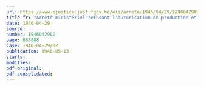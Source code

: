 ```yaml
---
url: https://www.ejustice.just.fgov.be/eli/arrete/1946/04/29/1946042902/justel
title-fr: "Arrêté ministériel refusant l'autorisation de production et de distribution de films cinématographiques à la firme C.B.A. (Compagnie belge d'Actualités), 4, avenue du 11 Novembre, à Bruxelles"
date: 1946-04-29
source:
number: 1946042902
page: 888888
case: 1946-04-29/02
publication: 1946-05-13
starts:
modifies:
pdf-original:
pdf-consolidated:
---
```


